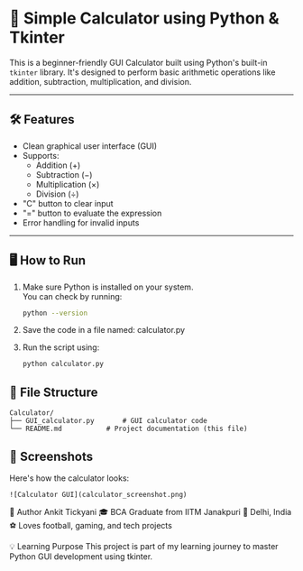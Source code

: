 # 🧮 Simple Calculator using Python & Tkinter

This is a beginner-friendly GUI Calculator built using Python's built-in `tkinter` library. It's designed to perform basic arithmetic operations like addition, subtraction, multiplication, and division.

---

## 🛠 Features

- Clean graphical user interface (GUI)
- Supports:
  - Addition (+)
  - Subtraction (−)
  - Multiplication (×)
  - Division (÷)
- "C" button to clear input
- "=" button to evaluate the expression
- Error handling for invalid inputs

---

## 🖥 How to Run

1. Make sure Python is installed on your system.  
   You can check by running:

   ```bash
   python --version

2. Save the code in a file named: calculator.py

3. Run the script using:
    ```bash
    python calculator.py

## 🧾 File Structure
    Calculator/
    ├── GUI_calculator.py       # GUI calculator code
    └── README.md           # Project documentation (this file)

## 📸 Screenshots

Here's how the calculator looks:

    ![Calculator GUI](calculator_screenshot.png)

👤 Author
Ankit Tickyani
🎓 BCA Graduate from IITM Janakpuri
📍 Delhi, India
⚽ Loves football, gaming, and tech projects

💡 Learning Purpose
This project is part of my learning journey to master Python GUI development using tkinter.